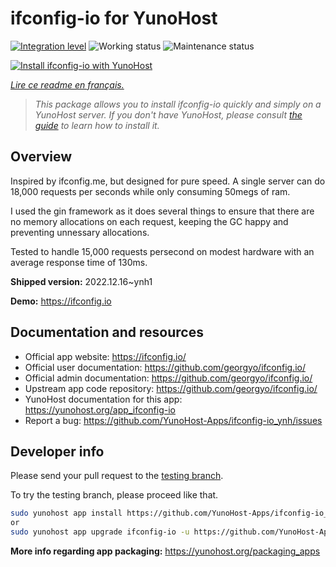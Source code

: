 <!--
N.B.: This README was automatically generated by https://github.com/YunoHost/apps/tree/master/tools/README-generator
It shall NOT be edited by hand.
-->

# ifconfig-io for YunoHost

[![Integration level](https://dash.yunohost.org/integration/ifconfig-io.svg)](https://dash.yunohost.org/appci/app/ifconfig-io) ![Working status](https://ci-apps.yunohost.org/ci/badges/ifconfig-io.status.svg) ![Maintenance status](https://ci-apps.yunohost.org/ci/badges/ifconfig-io.maintain.svg)

[![Install ifconfig-io with YunoHost](https://install-app.yunohost.org/install-with-yunohost.svg)](https://install-app.yunohost.org/?app=ifconfig-io)

*[Lire ce readme en français.](./README_fr.md)*

> *This package allows you to install ifconfig-io quickly and simply on a YunoHost server.
If you don't have YunoHost, please consult [the guide](https://yunohost.org/#/install) to learn how to install it.*

## Overview

Inspired by ifconfig.me, but designed for pure speed. A single server can do 18,000 requests per seconds while only consuming 50megs of ram.

I used the gin framework as it does several things to ensure that there are no memory allocations on each request, keeping the GC happy and preventing unnessary allocations.

Tested to handle 15,000 requests persecond on modest hardware with an average response time of 130ms.


**Shipped version:** 2022.12.16~ynh1

**Demo:** https://ifconfig.io
## Documentation and resources

* Official app website: <https://ifconfig.io/>
* Official user documentation: <https://github.com/georgyo/ifconfig.io/>
* Official admin documentation: <https://github.com/georgyo/ifconfig.io/>
* Upstream app code repository: <https://github.com/georgyo/ifconfig.io/>
* YunoHost documentation for this app: <https://yunohost.org/app_ifconfig-io>
* Report a bug: <https://github.com/YunoHost-Apps/ifconfig-io_ynh/issues>

## Developer info

Please send your pull request to the [testing branch](https://github.com/YunoHost-Apps/ifconfig-io_ynh/tree/testing).

To try the testing branch, please proceed like that.

``` bash
sudo yunohost app install https://github.com/YunoHost-Apps/ifconfig-io_ynh/tree/testing --debug
or
sudo yunohost app upgrade ifconfig-io -u https://github.com/YunoHost-Apps/ifconfig-io_ynh/tree/testing --debug
```

**More info regarding app packaging:** <https://yunohost.org/packaging_apps>
